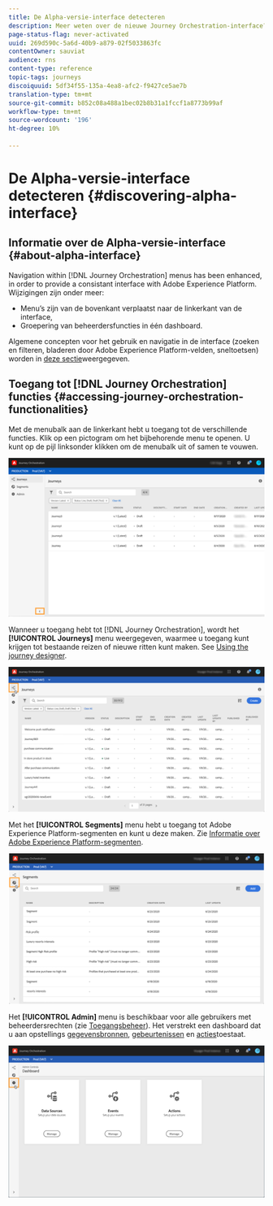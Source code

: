 ```yaml
---
title: De Alpha-versie-interface detecteren
description: Meer weten over de nieuwe Journey Orchestration-interface?
page-status-flag: never-activated
uuid: 269d590c-5a6d-40b9-a879-02f5033863fc
contentOwner: sauviat
audience: rns
content-type: reference
topic-tags: journeys
discoiquuid: 5df34f55-135a-4ea8-afc2-f9427ce5ae7b
translation-type: tm+mt
source-git-commit: b852c08a488a1bec02b8b31a1fccf1a8773b99af
workflow-type: tm+mt
source-wordcount: '196'
ht-degree: 10%

---
```



# De Alpha-versie-interface detecteren {#discovering-alpha-interface}

## Informatie over de Alpha-versie-interface {#about-alpha-interface}

Navigation within [!DNL Journey Orchestration] menus has been enhanced, in order to provide a consistant interface with Adobe Experience Platform. Wijzigingen zijn onder meer:

* Menu’s zijn van de bovenkant verplaatst naar de linkerkant van de interface,
* Groepering van beheerdersfuncties in één dashboard.

Algemene concepten voor het gebruik en navigatie in de interface (zoeken en filteren, bladeren door Adobe Experience Platform-velden, sneltoetsen) worden in [deze sectie](../about/user-interface.md)weergegeven.

## Toegang tot [!DNL Journey Orchestration] functies {#accessing-journey-orchestration-functionalities}

Met de menubalk aan de linkerkant hebt u toegang tot de verschillende functies. Klik op een pictogram om het bijbehorende menu te openen. U kunt op de pijl linksonder klikken om de menubalk uit of samen te vouwen.

![](../assets/interface-journeys2.png)

Wanneer u toegang hebt tot [!DNL Journey Orchestration], wordt het **[!UICONTROL Journeys]** menu weergegeven, waarmee u toegang kunt krijgen tot bestaande reizen of nieuwe ritten kunt maken. See [Using the journey designer](../building-journeys/using-the-journey-designer.md).

![](../assets/interface-journeys.png)

Met het **[!UICONTROL Segments]** menu hebt u toegang tot Adobe Experience Platform-segmenten en kunt u deze maken. Zie [Informatie over Adobe Experience Platform-segmenten](../segment/about-segments.md).

![](../assets/interface-segments.png)

Het **[!UICONTROL Admin]** menu is beschikbaar voor alle gebruikers met beheerdersrechten (zie [Toegangsbeheer](../about/access-management.md)). Het verstrekt een dashboard dat u aan opstellings [gegevensbronnen](../datasource/about-data-sources.md), [gebeurtenissen](../event/about-events.md) en [acties](../action/action.md)toestaat.

![](../assets/interface-admin-dashboard.png)

